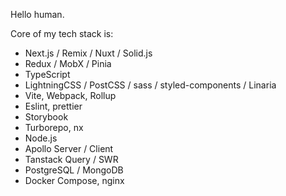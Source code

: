 Hello human.<br />

Core of my tech stack is:
- Next.js / Remix / Nuxt / Solid.js
- Redux / MobX / Pinia
- TypeScript
- LightningCSS / PostCSS / sass / styled-components / Linaria
- Vite, Webpack, Rollup
- Eslint, prettier
- Storybook
- Turborepo, nx
- Node.js
- Apollo Server / Client
- Tanstack Query / SWR
- PostgreSQL / MongoDB
- Docker Compose, nginx
